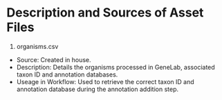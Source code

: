 # Description and Sources of Asset Files

1. organisms.csv

- Source: Created in house. 
- Description: Details the organisms processed in GeneLab, associated taxon ID and annotation databases.
- Useage in Workflow: Used to retrieve the correct taxon ID and annotation database during the annotation addition step.